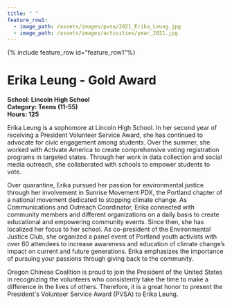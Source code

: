 ```yaml
---
title: " "
feature_row1:
  - image_path: /assets/images/pvsa/2021_Erika_Leung.jpg
  - image_path: /assets/images/activities/year_2021.jpg
---
```


{% include feature_row id="feature_row1"%}

# Erika Leung - Gold Award

**School: Lincoln High School**  
**Category: Teens (11-55)**  
**Hours: 125**  

Erika Leung is a sophomore at Lincoln High School. In her second year of receiving a President Volunteer Service Award, she has continued to advocate for civic engagement among students. Over the summer, she worked with Activate America to create comprehensive voting registration programs in targeted states. Through her work in data collection and social media outreach, she collaborated with schools to empower students to vote.

Over quarantine, Erika pursued her passion for environmental justice through her involvement in Sunrise Movement PDX, the Portland chapter of a national movement dedicated to stopping climate change. As Communications and Outreach Coordinator, Erika connected with community members and different organizations on a daily basis to create educational and empowering community events. Since then, she has localized her focus to her school. As co-president of the Environmental Justice Club, she organized a panel event of Portland youth activists with over 60 attendees to increase awareness and education of climate change’s impact on current and future generations. Erika emphasizes the importance of pursuing your passions through giving back to the community.

Oregon Chinese Coalition is proud to join the President of the United States in recognizing the volunteers who consistently take the time to make a difference in the lives of others. Therefore, it is a great honor to present the President's Volunteer Service Award (PVSA) to Erika Leung.
